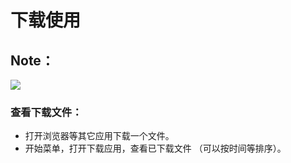
# 下载使用
## Note：  

![](https://github.com/openthos/community-analysis/blob/master/pic/using-instractions-pic/qq.png)

### 查看下载文件：  
- 打开浏览器等其它应用下载一个文件。
- 开始菜单，打开下载应用，查看已下载文件  （可以按时间等排序）。
